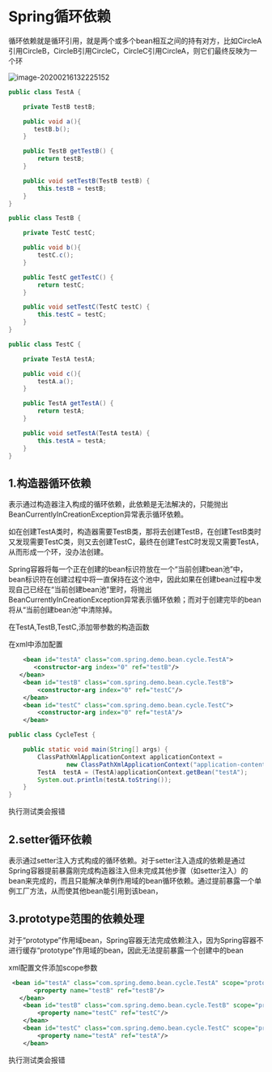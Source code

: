 # Spring循环依赖

循环依赖就是循环引用，就是两个或多个bean相互之间的持有对方，比如CircleA引用CircleB，CircleB引用CircleC，CircleC引用CircleA，则它们最终反映为一个环

![image-20200216132225152](D:\data\notes\notes\spring\循环依赖\image-20200216132225152.png)

```java
public class TestA {

    private TestB testB;

    public void a(){
       testB.b();
    }

    public TestB getTestB() {
        return testB;
    }

    public void setTestB(TestB testB) {
        this.testB = testB;
    }
}
```

```java
public class TestB {

    private TestC testC;

    public void b(){
        testC.c();
    }

    public TestC getTestC() {
        return testC;
    }

    public void setTestC(TestC testC) {
        this.testC = testC;
    }
}
```

```java
public class TestC {

    private TestA testA;

    public void c(){
        testA.a();
    }

    public TestA getTestA() {
        return testA;
    }

    public void setTestA(TestA testA) {
        this.testA = testA;
    }
}
```

## 1.构造器循环依赖

表示通过构造器注入构成的循环依赖，此依赖是无法解决的，只能抛出BeanCurrentlyInCreationException异常表示循环依赖。

如在创建TestA类时，构造器需要TestB类，那将去创建TestB，在创建TestB类时又发现需要TestC类，则又去创建TestC，最终在创建TestC时发现又需要TestA，从而形成一个环，没办法创建。

Spring容器将每一个正在创建的bean标识符放在一个“当前创建bean池”中，bean标识符在创建过程中将一直保持在这个池中，因此如果在创建bean过程中发现自己已经在“当前创建bean池”里时，将抛出BeanCurrentlyInCreationException异常表示循环依赖；而对于创建完毕的bean将从“当前创建bean池”中清除掉。

在TestA,TestB,TestC,添加带参数的构造函数

在xml中添加配置

```xml
	<bean id="testA" class="com.spring.demo.bean.cycle.TestA">
       <constructor-arg index="0" ref="testB"/>
   </bean>
    <bean id="testB" class="com.spring.demo.bean.cycle.TestB">
        <constructor-arg index="0" ref="testC"/>
    </bean>
    <bean id="testC" class="com.spring.demo.bean.cycle.TestC">
        <constructor-arg index="0" ref="testA"/>
    </bean>
```

```java
public class CycleTest {

    public static void main(String[] args) {
        ClassPathXmlApplicationContext applicationContext =
                new ClassPathXmlApplicationContext("application-content.xml");
        TestA  testA = (TestA)applicationContext.getBean("testA");
        System.out.println(testA.toString());
    }
}
```

执行测试类会报错

## 2.setter循环依赖

表示通过setter注入方式构成的循环依赖。对于setter注入造成的依赖是通过Spring容器提前暴露刚完成构造器注入但未完成其他步骤（如setter注入）的bean来完成的，而且只能解决单例作用域的bean循环依赖。通过提前暴露一个单例工厂方法，从而使其他bean能引用到该bean，

## 3.prototype范围的依赖处理

对于“prototype”作用域bean，Spring容器无法完成依赖注入，因为Spring容器不进行缓存“prototype”作用域的bean，因此无法提前暴露一个创建中的bean

xml配置文件添加scope参数

```xml
 <bean id="testA" class="com.spring.demo.bean.cycle.TestA" scope="prototype">
       <property name="testB" ref="testB"/>
   </bean>
    <bean id="testB" class="com.spring.demo.bean.cycle.TestB" scope="prototype">
        <property name="testC" ref="testC"/>
    </bean>
    <bean id="testC" class="com.spring.demo.bean.cycle.TestC" scope="prototype">
        <property name="testA" ref="testA"/>
    </bean>
```

执行测试类会报错